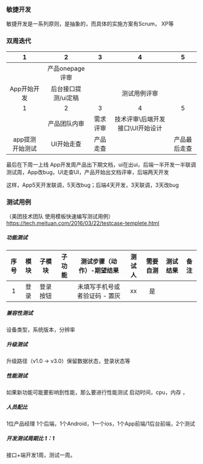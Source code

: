 ### 敏捷开发

敏捷开发是一系列原则，是抽象的，而具体的实施方案有Scrum，
XP等


### 双周迭代

|1 | 2 | 3 | 4 | 5 |
|:--:|:--:| :--:| :--:| :--:| 
| | 产品onepage 评审||||
| App开始开发| 后台接口提测/ui定稿||测试用例评审||
|1 | 2 | 3 | 4 | 5 |
| | 产品团队内审|需求评审|技术评审\后端开发接口\UI开始设计||
|app提测 开始测试|UI开始走查|产品走查||产品最后走查

最后在下周一上线
App开发周产品出下期文档，ui在出ui，后端一半开发一半联调
测试周，App改bug，UI走查UI，产品开始出文档评审，后端两天开发

这样，App5天开发联调，5天改bug；后端4天开发，3天联调，3天改bug



### 测试用例

（美团技术团队 使用模板快速编写测试用例）
https://tech.meituan.com/2016/03/22/testcase-templete.html

##### 功能测试

|序号 | 模块 | 子模块 | 子功能 | 测试步骤（动作）-期望结果 | 测试人| 需要自测|测试结果|备注
|:--:|:--:| :--:| :--:| :--:|  :--:|  :--:|  :--:|  :--:| 
|1 | 登录 | 登录按钮 | | 未填写手机号或者验证码 - 置灰 | xx | 是 | 

##### 兼容性测试
设备类型，系统版本，分辨率 

##### 升级测试
升级路径（v1.0 -> v3.0）保留数据状态，登录状态等

##### 性能测试
如果新功能可能要影响到性能，那么要进行性能测试
启动时间，cpu，内存 ，

##### 人员配比
1位产品经理
1个后端，1个Android，1一个ios，1个App前端/1后台前端，2个测试

##### 开发测试周期比 1：1
接口+端开发1周，测试一周。

















